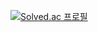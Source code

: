 [![Solved.ac
프로필](http://mazassumnida.wtf/api/v2/generate_badge?boj=jj030207)](https://solved.ac/jj030207)
